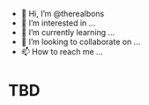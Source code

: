 - 👋 Hi, I’m @therealbons
- 👀 I’m interested in ...
- 🌱 I’m currently learning ...
- 💞️ I’m looking to collaborate on ...
- 📫 How to reach me ...

<!---
therealbons/therealbons is a ✨ special ✨ repository because its `README.md` (this file) appears on your GitHub profile.
You can click the Preview link to take a look at your changes.
--->
# TBD
